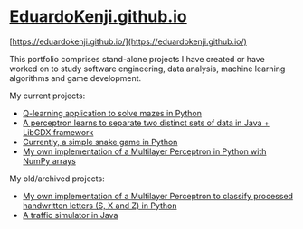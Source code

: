 # [EduardoKenji.github.io](https://eduardokenji.github.io/)

[https://eduardokenji.github.io/](https://eduardokenji.github.io/)

This portfolio comprises stand-alone projects I have created or have worked on to study software engineering, data analysis, machine learning algorithms and game development.

My current projects: 

* [Q-learning application to solve mazes in Python](https://github.com/EduardoKenji/q-learning-maze-solver)
* [A perceptron learns to separate two distinct sets of data in Java + LibGDX framework](https://github.com/EduardoKenji/perceptron-linear-solver)
* [Currently, a simple snake game in Python](https://github.com/EduardoKenji/snake-game)
* [My own implementation of a Multilayer Perceptron in Python with NumPy arrays](https://github.com/EduardoKenji/multilayer-perceptron-numpy-array)


My old/archived projects:

* [My own implementation of a Multilayer Perceptron to classify processed handwritten letters (S, X and Z) in Python](https://github.com/EduardoKenji/multilayer-perceptron)
* [A traffic simulator in Java](https://github.com/EduardoKenji/traffic-simulator)

